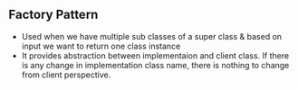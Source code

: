 ## Factory Pattern

- Used when we have multiple sub classes of a super class & based on input we want to return one class instance
- It provides abstraction between implementaion and client class. If there is any change in implementation class name, there is nothing to change from client perspective.